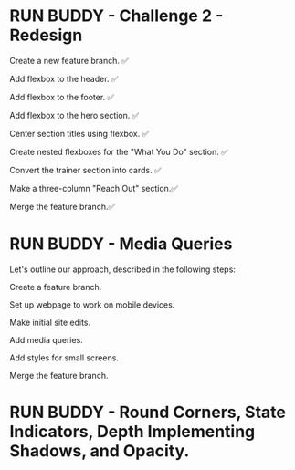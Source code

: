 # RUN BUDDY - Challenge 2 - Redesign

Create a new feature branch. ✅

Add flexbox to the header. ✅

Add flexbox to the footer. ✅

Add flexbox to the hero section. ✅

Center section titles using flexbox. ✅

Create nested flexboxes for the "What You Do" section. ✅

Convert the trainer section into cards. ✅

Make a three-column "Reach Out" section.✅

Merge the feature branch.✅

# RUN BUDDY - Media Queries

Let's outline our approach, described in the following steps:

Create a feature branch.

Set up webpage to work on mobile devices.

Make initial site edits.

Add media queries.

Add styles for small screens.

Merge the feature branch.

# RUN BUDDY - Round Corners, State Indicators, Depth Implementing Shadows, and Opacity.

